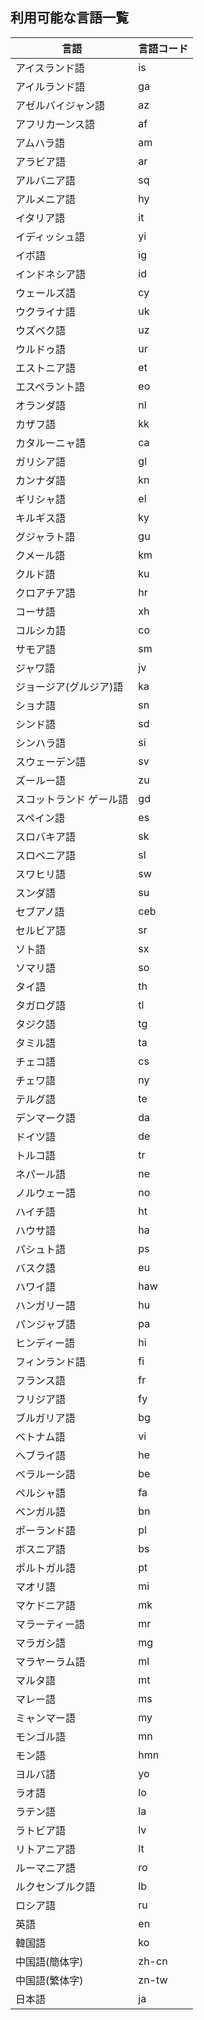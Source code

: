 ## 利用可能な言語一覧

| 言語 | 言語コード |
| - | - |
| アイスランド語 | is |
| アイルランド語 | ga |
| アゼルバイジャン語 | az |
| アフリカーンス語 | af |
| アムハラ語 | am |
| アラビア語 | ar |
| アルバニア語 | sq |
| アルメニア語 | hy |
| イタリア語 | it |
| イディッシュ語 | yi |
| イボ語 | ig |
| インドネシア語 | id |
| ウェールズ語 | cy |
| ウクライナ語 | uk |
| ウズベク語 | uz |
| ウルドゥ語 | ur |
| エストニア語 | et |
| エスペラント語 | eo |
| オランダ語 | nl |
| カザフ語 | kk |
| カタルーニャ語 | ca |
| ガリシア語 | gl |
| カンナダ語 | kn |
| ギリシャ語 | el |
| キルギス語 | ky |
| グジャラト語 | gu |
| クメール語 | km |
| クルド語 | ku |
| クロアチア語 | hr |
| コーサ語 | xh |
| コルシカ語 | co |
| サモア語 | sm |
| ジャワ語 | jv |
| ジョージア(グルジア)語 | ka |
| ショナ語 | sn |
| シンド語 | sd |
| シンハラ語 | si |
| スウェーデン語 | sv |
| ズールー語 | zu |
| スコットランド ゲール語 | gd |
| スペイン語 | es |
| スロバキア語 | sk |
| スロベニア語 | sl |
| スワヒリ語 | sw |
| スンダ語 | su |
| セブアノ語 | ceb |
| セルビア語 | sr |
| ソト語 | sx |
| ソマリ語 | so |
| タイ語 | th |
| タガログ語 | tl |
| タジク語 | tg |
| タミル語 | ta |
| チェコ語 | cs |
| チェワ語 | ny |
| テルグ語 | te |
| デンマーク語 | da |
| ドイツ語 | de |
| トルコ語 | tr |
| ネパール語 | ne |
| ノルウェー語 | no |
| ハイチ語 | ht |
| ハウサ語 | ha |
| パシュト語 | ps |
| バスク語 | eu |
| ハワイ語 | haw |
| ハンガリー語 | hu |
| パンジャブ語 | pa |
| ヒンディー語 | hi |
| フィンランド語 | fi |
| フランス語 | fr |
| フリジア語 | fy |
| ブルガリア語 | bg |
| ベトナム語 | vi |
| ヘブライ語 | he |
| ベラルーシ語 | be |
| ペルシャ語 | fa |
| ベンガル語 | bn |
| ポーランド語 | pl |
| ボスニア語 | bs |
| ポルトガル語 | pt |
| マオリ語 | mi |
| マケドニア語 | mk |
| マラーティー語 | mr |
| マラガシ語 | mg |
| マラヤーラム語 | ml |
| マルタ語 | mt |
| マレー語 | ms |
| ミャンマー語 | my |
| モンゴル語 | mn |
| モン語 | hmn |
| ヨルバ語 | yo |
| ラオ語 | lo |
| ラテン語 | la |
| ラトビア語 | lv |
| リトアニア語 | lt |
| ルーマニア語 | ro |
| ルクセンブルク語 | lb |
| ロシア語 | ru |
| 英語 | en |
| 韓国語 | ko |
| 中国語(簡体字) | zh-cn |
| 中国語(繁体字) | zn-tw |
| 日本語 | ja |
